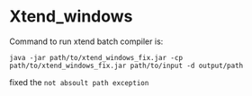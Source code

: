 # Xtend_windows

Command to run xtend batch compiler is:

``java -jar path/to/xtend_windows_fix.jar -cp path/to/xtend_windows_fix.jar path/to/input -d output/path``

fixed the ``not absoult path exception``
